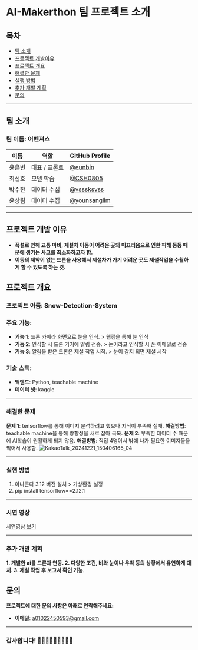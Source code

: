# AI-Makerthon 팀 프로젝트 소개

## 목차
- [팀 소개](#팀-소개)
- [프로젝트 개발이유](#프로젝트-개발이유)
- [프로젝트 개요](#프로젝트-개요)
- [해결한 문제](#해결한-문제)
- [실행 방법](#실행-방법)
- [추가 개발 계획](#추가-개발-계획)
- [문의](#문의)

---
## 팀 소개

### 팀 이름: **어벤져스**

| 이름          | 역할           | GitHub Profile                                          |
|--------------|----------------|----------------------------------------------------------|
| 윤은빈        | 대표 / 프론트 | [@eunbin](https://github.com/eunbin0116/eunbin)            |
| 최선호        | 모델 학습   | [@CSH0805](https://github.com/CSH0805)                       |
| 박수찬        | 데이터 수집     | [@vsssksvss](https://github.com/vsssksvss/vsssksvss)     |
| 윤상림        | 데이터 수집  | [@younsanglim](https://github.com/younsanglim)              |

---
## 프로젝트 개발 이유

- **폭설로 인해 교통 마비, 제설차 이동이 어려운 곳의 미끄러움으로 인한 피해 등등 때문에 생기는 사고를 최소화하고자 함.**
- **이동의 제약이 없는 드론을 사용해서 제설차가 가기 어려운 곳도 제설작업을 수월하게 할 수 있도록 하는 것.**

## 프로젝트 개요

### 프로젝트 이름: **Snow-Detection-System**

### 주요 기능:
- **기능 1**: 드론 카메라 화면으로 눈을 인식. > 웹캠을 통해 눈 인식
- **기능 2**: 인식할 시 드론 기기에 알림 전송. > 눈이라고 인식할 시 폰 이메일로 전송
- **기능 3**: 알림을 받은 드론은 제설 작업 시작. > 눈이 감지 되면 제설 시작

### 기술 스택:
- **백엔드**: Python, teachable machine
- **데이터 셋**: kaggle

---
### 해결한 문제
**문제 1**: tensorflow를 통해 이미지 분석하려고 했으나 지식이 부족해 실패.
   **해결방법**: teachable machine을 통해 방향성을 새로 잡아 극복.
**문제 2**: 부족한 데이터 수 때문에 AI학습이 원활하게 되지 않음.
   **해결방법**: 직접 4명이서 밖에 나가 필요한 이미지들을 찍어서 사용함. 
![KakaoTalk_20241221_150406165_04](https://github.com/user-attachments/assets/871b65a0-95cd-4cb4-8118-0b72ee49f766)

---
### 실행 방법
1. 아나콘다 3.12 버전 설치 > 가상환경 설정
2. pip install tensorflow==2.12.1


---

### 시연 영상
[시연영상 보기](https://youtu.be/CcKwUKkrSyI?si=MdUiS20-Vsq3Ww56)

---
### 추가 개발 계획

**1. 개발한 ai를 드론과 연동.
2. 다양한 조건, 비와 눈이나 우박 등의 상황에서 유연하게 대처.
3. 제설 작업 후 보고서 확인 기능**.

## 문의

**프로젝트에 대한 문의 사항은 아래로 연락해주세요:**

- **이메일**: a01022450593@gmail.com

---

### 감사합니다! 👨🏻🧒🏻👧🏻👩🏻‍🦰
